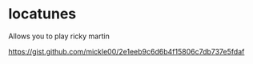 # locatunes
Allows you to play ricky martin

https://gist.github.com/mickle00/2e1eeb9c6d6b4f15806c7db737e5fdaf
